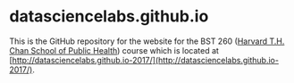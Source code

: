 # datasciencelabs.github.io 

This is the GitHub repository for the website for the BST 260 ([Harvard T.H. Chan School of Public Health](http://www.hsph.harvard.edu)) course which is located at [http://datasciencelabs.github.io-2017/](http://datasciencelabs.github.io-2017/). 
